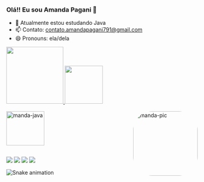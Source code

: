 ### Olá!! Eu sou Amanda Pagani 💖
- 🌱 Atualmente estou estudando Java
- 📫 Contato: contato.amandapagani791@gmail.com
- 😄 Pronouns: ela/dela

<div align="left">
  <a href="https://github.com/mandaapag03">
  <img height="150em" src="https://github-readme-stats.vercel.app/api?username=mandaapag03&show_icons=true&theme=dracula&include_all_commits=true&count_private=true"/>
  <img height="100em" src="https://github-readme-stats.vercel.app/api/top-langs/?username=mandaapag03&layout=compact&langs_count=7&theme=dracula"/>
</div>
  <div style="display: inline_block"><br>
  <img align="center" alt="manda-java" height="90" width="100" src="https://cdn.jsdelivr.net/gh/devicons/devicon/icons/java/java-original-wordmark.svg" />
    <img align="right" alt="manda-pic" height="170" style="border-radius:50px;" 
         src="https://media.giphy.com/media/l9it4Ze24R0cAT2d3e/giphy.gif">
  </div>
  
  ##
  
  <div> 
  <a href="https://twitter.com/mandaapag03" target="_blank"><img src=https://img.shields.io/badge/Twitter-1DA1F2?style=for-the-badge&logo=twitter&logoColor=white></a>
  <a href="https://www.instagram.com/manda.pagani03/" target="_blank"><img src="https://img.shields.io/badge/-Instagram-%23E4405F?style=for-the-badge&logo=instagram&logoColor=white" target="_blank"></a>
 	<a href="https://mail.google.com/mail/u/0/?tab=rm&ogbl#inbox?compose=GTvVlcSKjfzgRBCvsfCscXRPSVkPsDRBPHttmTNZbJglxLNVbqvVJcBDHfgSQJDnQcqvkmglxDvSG" target="_blank"><img src="https://img.shields.io/badge/Gmail-D14836?style=for-the-badge&logo=gmail&logoColor=white" target="_blank"></a>
 <a href="https://open.spotify.com/user/4dhprq9zpn041cmcccizv1nok" target="_blank"><img src="https://img.shields.io/badge/Spotify-1ED760?&style=for-the-badge&logo=spotify&logoColor=white" target="_blank"></a> 
   
   ![Snake animation](https://github.com/mandaapag03/mandaapag03/blob/output/github-contribution-grid-snake.svg)
   
  </div> 
